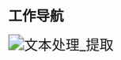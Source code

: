 # 工作导航

<img src="https://img.alicdn.com/imgextra/i2/533062069/O1CN01b2NceH1R9eAwfdb6F_!!533062069.gif" alt="文本处理_提取" style="zoom:200%;" />
